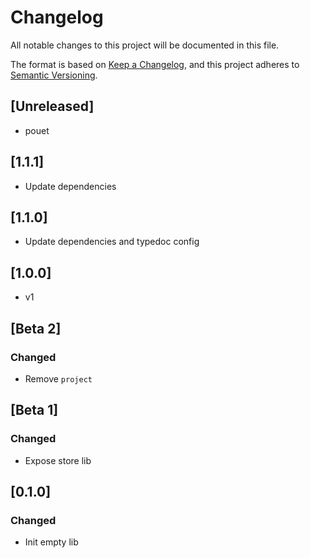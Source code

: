 # Changelog

All notable changes to this project will be documented in this file.

The format is based on [Keep a Changelog](https://keepachangelog.com/en/1.0.0/),
and this project adheres to [Semantic Versioning](https://semver.org/spec/v2.0.0.html).

## [Unreleased]

- pouet

## [1.1.1]

-   Update dependencies

## [1.1.0]

-   Update dependencies and typedoc config

## [1.0.0]

-   v1

## [Beta 2]

### Changed

-   Remove `project`

## [Beta 1]

### Changed

-   Expose store lib

## [0.1.0]

### Changed

-   Init empty lib
